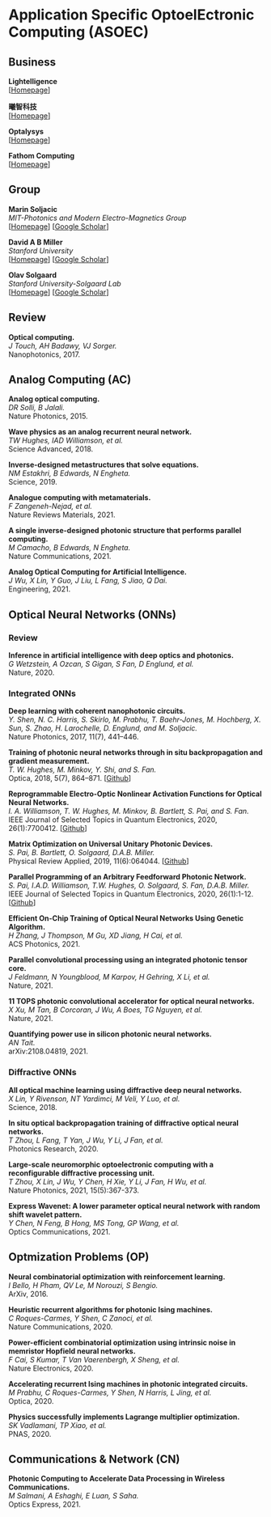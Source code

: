 # Application Specific OptoelEctronic Computing (ASOEC)

## Business

**Lightelligence**<br>
[[Homepage](https://www.lightelligence.ai/)]

**曦智科技**<br>
[[Homepage](https://www.lightelligence.co/)]

**Optalysys**<br>
[[Homepage](https://optalysys.com/)]

**Fathom Computing**<br>
[[Homepage](https://fathomradiant.com/)]

## Group

**Marin Soljacic**<br>
*MIT-Photonics and Modern Electro-Magnetics Group*<br>
[[Homepage](https://www.rle.mit.edu/marin/)]
[[Google Scholar](https://scholar.google.co.jp/citations?user=jpqAJIMAAAAJ&hl=en&oi=ao)]

**David A B Miller**<br>
*Stanford University*<br>
[[Homepage](https://ee.stanford.edu/~dabm/)]
[[Google Scholar](https://scholar.google.co.jp/citations?user=mF_qs5sAAAAJ&hl=en&oi=ao)]

**Olav Solgaard**<br>
*Stanford University-Solgaard Lab*<br>
[[Homepage](https://solgaardlab.stanford.edu/)]
[[Google Scholar](https://scholar.google.co.jp/citations?user=KW4vFygAAAAJ&hl=en&oi=ao)]

## Review

**Optical computing.**<br>
*J Touch, AH Badawy, VJ Sorger.*<br>
Nanophotonics, 2017.

## Analog Computing (AC)

**Analog optical computing.**<br>
*DR Solli, B Jalali.*<br>
Nature Photonics, 2015.

**Wave physics as an analog recurrent neural network.**<br>
*TW Hughes, IAD Williamson, et al.*<br>
Science Advanced, 2018.

**Inverse-designed metastructures that solve equations.**<br>
*NM Estakhri, B Edwards, N Engheta.*<br>
Science, 2019.

**Analogue computing with metamaterials.**<br>
*F Zangeneh-Nejad, et al.*<br>
Nature Reviews Materials, 2021.

**A single inverse-designed photonic structure that performs parallel computing.**<br>
*M Camacho, B Edwards, N Engheta.*<br>
Nature Communications, 2021.

**Analog Optical Computing for Artificial Intelligence.**<br>
*J Wu, X Lin, Y Guo, J Liu, L Fang, S Jiao, Q Dai.*<br>
Engineering, 2021.

## Optical Neural Networks (ONNs)

### Review

**Inference in artificial intelligence with deep optics and photonics.**<br>
*G Wetzstein, A Ozcan, S Gigan, S Fan, D Englund, et al.*<br>
Nature, 2020.

### Integrated ONNs

**Deep learning with coherent nanophotonic circuits.**<br>
*Y. Shen, N. C. Harris, S. Skirlo, M. Prabhu, T. Baehr-Jones, M. Hochberg, X. Sun, S. Zhao, H. Larochelle, D. Englund, and M. Soljacic.*<br>
Nature Photonics, 2017, 11(7), 441–446.

**Training of photonic neural networks through in situ backpropagation and gradient measurement.**<br>
*T. W. Hughes, M. Minkov, Y. Shi, and S. Fan.*<br>
Optica, 2018, 5(7), 864–871.
[[Github](https://github.com/fancompute/neuroptica)]

**Reprogrammable Electro-Optic Nonlinear Activation Functions for Optical Neural Networks.**<br>
*I. A. Williamson, T. W. Hughes, M. Minkov, B. Bartlett, S. Pai, and S. Fan.*<br>
IEEE Journal of Selected Topics in Quantum Electronics, 2020, 26(1):7700412.
[[Github](https://github.com/fancompute/neuroptica)]

**Matrix Optimization on Universal Unitary Photonic Devices.**<br>
*S. Pai, B. Bartlett, O. Solgaard, D.A.B. Miller.*<br>
Physical Review Applied, 2019, 11(6):064044.
[[Github](https://github.com/solgaardlab/neurophox)]

**Parallel Programming of an Arbitrary Feedforward Photonic Network.**<br>
*S. Pai, I.A.D. Williamson, T.W. Hughes, O. Solgaard, S. Fan, D.A.B. Miller.*<br>
IEEE Journal of Selected Topics in Quantum Electronics, 2020, 26(1):1-12.
[[Github](https://github.com/solgaardlab/neurophox)]

**Efficient On-Chip Training of Optical Neural Networks Using Genetic Algorithm.**<br>
*H Zhang, J Thompson, M Gu, XD Jiang, H Cai, et al.*<br>
ACS Photonics, 2021.

**Parallel convolutional processing using an integrated photonic tensor core.**<br>
*J Feldmann, N Youngblood, M Karpov, H Gehring, X Li, et al.*<br>
Nature, 2021.

**11 TOPS photonic convolutional accelerator for optical neural networks.**<br>
*X Xu, M Tan, B Corcoran, J Wu, A Boes, TG Nguyen, et al.*<br>
Nature, 2021.

**Quantifying power use in silicon photonic neural networks.**<br>
*AN Tait.*<br>
arXiv:2108.04819, 2021.

### Diffractive ONNs

**All optical machine learning using diffractive deep neural networks.**<br>
*X Lin, Y Rivenson, NT Yardimci, M Veli, Y Luo, et al.*<br>
Science, 2018.

**In situ optical backpropagation training of diffractive optical neural networks.**<br>
*T Zhou, L Fang, T Yan, J Wu, Y Li, J Fan, et al.*<br>
Photonics Research, 2020.

**Large-scale neuromorphic optoelectronic computing with a reconfigurable diffractive processing unit.**<br>
*T Zhou, X Lin, J Wu, Y Chen, H Xie, Y Li, J Fan, H Wu, et al.*<br>
Nature Photonics, 2021, 15(5):367-373.

**Express Wavenet: A lower parameter optical neural network with random shift wavelet pattern.**<br>
*Y Chen, N Feng, B Hong, MS Tong, GP Wang, et al.*<br>
Optics Communications, 2021.

## Optmization Problems (OP)

**Neural combinatorial optimization with reinforcement learning.**<br>
*I Bello, H Pham, QV Le, M Norouzi, S Bengio.*<br>
ArXiv, 2016.

**Heuristic recurrent algorithms for photonic Ising machines.**<br>
*C Roques-Carmes, Y Shen, C Zanoci, et al.*<br>
Nature Communications, 2020.

**Power-efficient combinatorial optimization using intrinsic noise in memristor Hopfield neural networks.**<br>
*F Cai, S Kumar, T Van Vaerenbergh, X Sheng, et al.*<br>
Nature Electronics, 2020.

**Accelerating recurrent Ising machines in photonic integrated circuits.**<br>
*M Prabhu, C Roques-Carmes, Y Shen, N Harris, L Jing, et al.*<br>
Optica, 2020.

**Physics successfully implements Lagrange multiplier optimization.**<br>
*SK Vadlamani, TP Xiao, et al.*<br>
PNAS, 2020.

## Communications & Network (CN)

**Photonic Computing to Accelerate Data Processing in Wireless Communications.**<br>
*M Salmani, A Eshaghi, E Luan, S Saha.*<br>
Optics Express, 2021.
